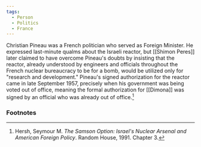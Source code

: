 ```yaml
---
tags:
  - Person
  - Politics
  - France
---
```

Christian Pineau was a French politician who served as Foreign Minister. He expressed last-minute qualms about the Israeli reactor, but [[Shimon Peres]] later claimed to have overcome Pineau's doubts by insisting that the reactor, already understood by engineers and officials throughout the French nuclear bureaucracy to be for a bomb, would be utilized only for "research and development." Pineau's signed authorization for the reactor came in late September 1957, precisely when his government was being voted out of office, meaning the formal authorization for [[Dimona]] was signed by an official who was already out of office.[^1]

### Footnotes

[^1]: Hersh, Seymour M. *The Samson Option: Israel's Nuclear Arsenal and American Foreign Policy*. Random House, 1991. Chapter 3.